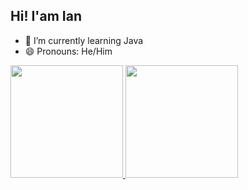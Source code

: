 ## Hi! I'am Ian 

- 🌱 I’m currently learning Java
- 😄 Pronouns: He/Him

 <div>
  <a href="https://github.com/rafaballerini">
  <img height="180em" src="https://github-readme-stats.vercel.app/api?username=yamiz0&show_icons=true&theme=dark&include_all_commits=true&count_private=true"/>
  <img height="180em" src="https://github-readme-stats.vercel.app/api/top-langs/?username=yamiz0&layout=compact&langs_count=16&theme=dark"/>
</div>


